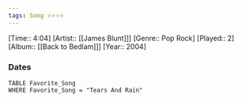 ```yaml
---
tags: Song ⭐⭐⭐⭐ 
---
```

[Time:: 4:04]
[Artist:: [[James Blunt]]]
[Genre:: Pop Rock]
[Played:: 2]
[Album:: [[Back to Bedlam]]]
[Year:: 2004]
### Dates
````dataview
TABLE Favorite_Song
WHERE Favorite_Song = "Tears And Rain"
````